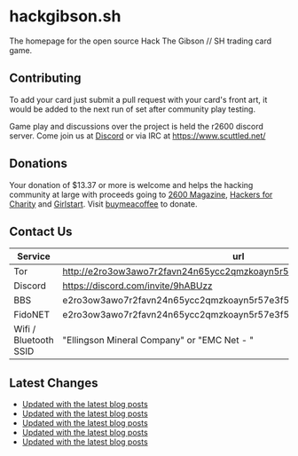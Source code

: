 # hackgibson.sh
The homepage for the open source Hack The Gibson // SH trading card game.


## Contributing

To add your card just submit a pull request with your card's front art, it would be added to the next run of set after community play testing.

Game play and discussions over the project is held the r2600 discord server. Come join us at [Discord](https://discord.com/invite/9hABUzz) or via IRC at https://www.scuttled.net/


## Donations

Your donation of $13.37 or more is welcome and helps the hacking community at large with proceeds going to [2600 Magazine](https://2600.com/), [Hackers for Charity](https://hackersforcharity.org) and [Girlstart](https://girlstart.org).  Visit [buymeacoffee](https://www.buymeacoffee.com/hackgibson.sh) to donate.


## Contact Us

Service | url
-|-
Tor | http://e2ro3ow3awo7r2favn24n65ycc2qmzkoayn5r57e3f56nvjwdcgg32ad.onion
Discord | https://discord.com/invite/9hABUzz
BBS | e2ro3ow3awo7r2favn24n65ycc2qmzkoayn5r57e3f56nvjwdcgg32ad.onion:23
FidoNET | e2ro3ow3awo7r2favn24n65ycc2qmzkoayn5r57e3f56nvjwdcgg32ad.onion:24554
Wifi / Bluetooth SSID | "Ellingson Mineral Company" or "EMC Net - <fidonet address>"

## Latest Changes
<!-- BLOG-POST-LIST:START -->
- [Updated with the latest blog posts](https://github.com/DFW2600/hackgibson.sh/commit/752099024fcc2fec6a3d584f819f7f4ce9a717e3)
- [Updated with the latest blog posts](https://github.com/DFW2600/hackgibson.sh/commit/a1dbfbfc2419dabdfcdcb5ab2895b8f217c628f1)
- [Updated with the latest blog posts](https://github.com/DFW2600/hackgibson.sh/commit/4cafa86b0a23c218c693db8e169b64fecee636a4)
- [Updated with the latest blog posts](https://github.com/DFW2600/hackgibson.sh/commit/5fdd50c2216b3ceead775ce82084f0211d570102)
- [Updated with the latest blog posts](https://github.com/DFW2600/hackgibson.sh/commit/c8a22a817ae30ce1a49bd80cb8fdd69be77cf6d4)
<!-- BLOG-POST-LIST:END -->
